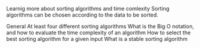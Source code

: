 Learnig more about sorting algorithms and time comlexity
Sorting algorithms can be chosen according to the data to be sorted.

General
At least four different sorting algorithms
What is the Big O notation, and how to evaluate the time complexity of an algorithm
How to select the best sorting algorithm for a given input
What is a stable sorting algorithm
